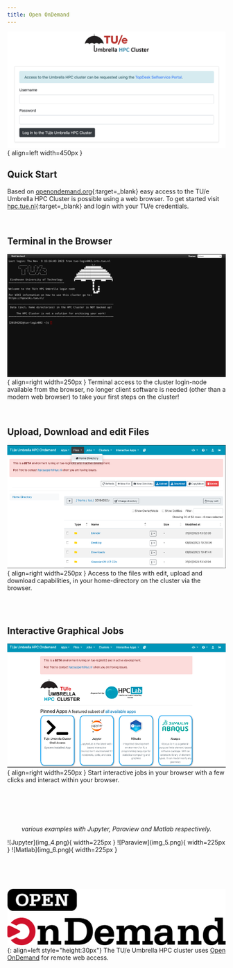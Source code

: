 ```yaml
---
title: Open OnDemand
---
```


![login-ood.png](login-ood.png){ align=left width=450px }
<br/>

## Quick Start

Based on [openondemand.org](https://openondemand.org/){:target=_blank} easy access to the TU/e Umbrella HPC Cluster is possible using a web browser. To get started visit [hpc.tue.nl](https://hpc.tue.nl){:target=_blank} and login with your TU/e credentials.

<br/>

## Terminal in the Browser

![img_1.png](img_1.png){ align=right width=250px }
Terminal access to the cluster login-node available from the browser, no longer client software is needed (other than a modern web browser) to take your first steps on the cluster!

<br/>

## Upload, Download and edit Files

![img_2.png](img_2.png){ align=right width=250px }
Access to the files with edit, upload and download capabilities, in your home-directory on the cluster via the browser.

<br/><br/>

## Interactive Graphical Jobs

![img_3.png](img_3.png){ align=right width=250px }
Start interactive jobs in your browser with a few clicks and interact
within your browser.

<br/><br/><br/><br/>

<p style="text-align: center; font-style: italic">various examples with Jupyter, Paraview and Matlab respectively.</p>
![Jupyter](img_4.png){ width=225px }
![Paraview](img_5.png){ width=225px }
![Matlab](img_6.png){ width=225px }

<br/><br/><br/><br/>
![Open OnDemand logo](ood-logo.png){: align=left style="height:30px"}
The TU/e Umbrella HPC cluster uses [Open OnDemand](https://openondemand.org/) for remote web access.
